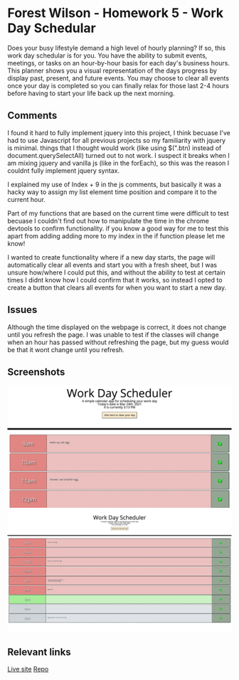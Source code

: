 # Forest Wilson - Homework 5 - Work Day Schedular

Does your busy lifestyle demand a high level of hourly planning? If so, this work day schedular is for you. You have the ability to submit events, meetings, or tasks on an hour-by-hour basis for each day's business hours. This planner shows you a visual representation of the days progress by display past, present, and future events. You may choose to clear all events once your day is completed so you can finally relax for those last 2-4 hours before having to start your life back up the next morning. 

## Comments

I found it hard to fully implement jquery into this project, I think becuase I've had to use Javascript for all previous projects so my familiarity with jquery is minimal. things that I thought would work (like using $(".btn) instead of document.querySelectAll) turned out to not work. I suspect it breaks when I am mixing jquery and vanilla js (like in the forEach), so this was the reason I couldnt fully implement jquery syntax.

I explained my use of Index + 9 in the js comments, but basically it was a hacky way to assign my list element time position and compare it to the current hour.

Part of my functions that are based on the current time were difficult to test becuase I couldn't find out how to manipulate the time in the chrome devtools to confirm functionality. if you know a good way for me to test this apart from adding adding more to my index in the if function please let me know!

I wanted to create functionality where if a new day starts, the page will automatically clear all events and start you with a fresh sheet, but I was unsure how/where I could put this, and without the ability to test at certain times I didnt know how I could confirm that it works, so instead I opted to create a button that clears all events for when you want to start a new day.

## Issues

Although the time displayed on the webpage is correct, it does not change until you refresh the page. I was unable to test if the classes will change when an hour has passed without refreshing the page, but my guess would be that it wont change until you refresh.

## Screenshots

![main page, regular size](./assets/images/planner-page-reg-size.png)
![main page, zoomed out to fit to screen](./assets/images/planner-page-fit-screen.png)

## Relevant links

[Live site](https://forestw70.github.io/hw5workdayscheduler/)
[Repo](https://github.com/ForestW70/hw5workdayscheduler)